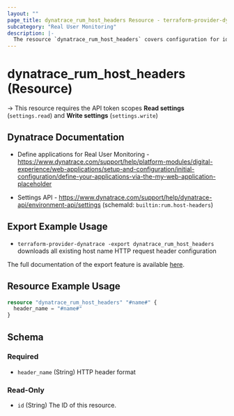 ```yaml
---
layout: ""
page_title: dynatrace_rum_host_headers Resource - terraform-provider-dynatrace"
subcategory: "Real User Monitoring"
description: |-
  The resource `dynatrace_rum_host_headers` covers configuration for identifying host names for real user monitoring
---
```


# dynatrace_rum_host_headers (Resource)

-> This resource requires the API token scopes **Read settings** (`settings.read`) and **Write settings** (`settings.write`)

## Dynatrace Documentation

- Define applications for Real User Monitoring - https://www.dynatrace.com/support/help/platform-modules/digital-experience/web-applications/setup-and-configuration/initial-configuration/define-your-applications-via-the-my-web-application-placeholder

- Settings API - https://www.dynatrace.com/support/help/dynatrace-api/environment-api/settings (schemaId: `builtin:rum.host-headers`)

## Export Example Usage

- `terraform-provider-dynatrace -export dynatrace_rum_host_headers` downloads all existing host name HTTP request header configuration

The full documentation of the export feature is available [here](https://registry.terraform.io/providers/dynatrace-oss/dynatrace/latest/docs/guides/export-v2).

## Resource Example Usage

```terraform
resource "dynatrace_rum_host_headers" "#name#" {
  header_name = "#name#"
}
```

<!-- schema generated by tfplugindocs -->
## Schema

### Required

- `header_name` (String) HTTP header format

### Read-Only

- `id` (String) The ID of this resource.
 